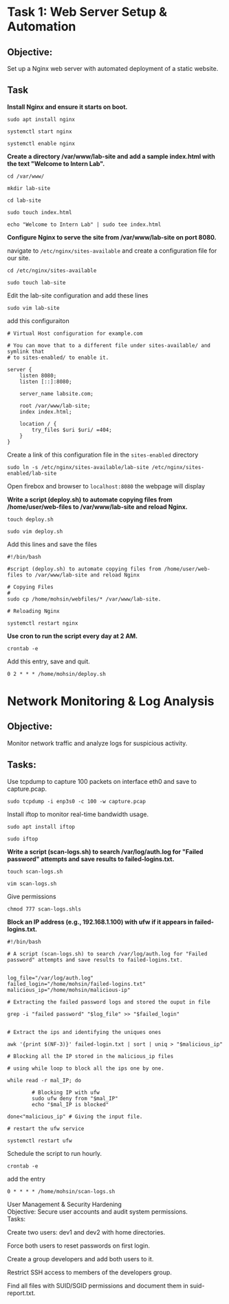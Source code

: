 
# Task 1: Web Server Setup & Automation  

## Objective:

Set up a Nginx web server with automated deployment of a static website.

## Task

**Install Nginx and ensure it starts on boot.**

```
sudo apt install nginx
```

```
systemctl start nginx
```

```
systemctl enable nginx
```

**Create a directory /var/www/lab-site and add a sample index.html with the text "Welcome to Intern Lab".**

```
cd /var/www/
```

```
mkdir lab-site
```

```
cd lab-site
```

```
sudo touch index.html
```

```
echo "Welcome to Intern Lab" | sudo tee index.html
``` 

**Configure Nginx to serve the site from /var/www/lab-site on port 8080.**

navigate to `/etc/nginx/sites-available` and create a configuration file for our site.

```
cd /etc/nginx/sites-available
```

```
sudo touch lab-site
```

Edit the lab-site configuration and add these lines

```
sudo vim lab-site
```

add this configuraiton

```
# Virtual Host configuration for example.com

# You can move that to a different file under sites-available/ and symlink that
# to sites-enabled/ to enable it.

server {
	listen 8080;
	listen [::]:8080;

	server_name labsite.com;

	root /var/www/lab-site;
	index index.html;

	location / {
		try_files $uri $uri/ =404;
	}
}
```

Create a link of this configuration file in the `sites-enabled` directory

```
sudo ln -s /etc/nginx/sites-available/lab-site /etc/nginx/sites-enabled/lab-site
```

Open firebox and browser to `localhost:8080` the webpage will display

**Write a script (deploy.sh) to automate copying files from /home/user/web-files to /var/www/lab-site and reload Nginx.**

```
touch deploy.sh
```

```
sudo vim deploy.sh
```

Add this lines and save the files

```
#!/bin/bash

#script (deploy.sh) to automate copying files from /home/user/web-files to /var/www/lab-site and reload Nginx

# Copying Files
#
sudo cp /home/mohsin/webfiles/* /var/www/lab-site.

# Reloading Nginx

systemctl restart nginx

```

**Use cron to run the script every day at 2 AM.**

```
crontab -e
```

Add this entry, save and quit.

```
0 2 * * * /home/mohsin/deploy.sh
```

# Network Monitoring & Log Analysis 

## Objective: 

Monitor network traffic and analyze logs for suspicious activity.  

## Tasks:

Use tcpdump to capture 100 packets on interface eth0 and save to capture.pcap.

```
sudo tcpdump -i enp3s0 -c 100 -w capture.pcap
```

Install iftop to monitor real-time bandwidth usage.

```
sudo apt install iftop
```

```
sudo iftop
```


**Write a script (scan-logs.sh) to search /var/log/auth.log for "Failed password" attempts and save results to failed-logins.txt.**

```
touch scan-logs.sh
```

```
vim scan-logs.sh
```

Give permissions

```
chmod 777 scan-logs.shls
```

**Block an IP address (e.g., 192.168.1.100) with ufw if it appears in failed-logins.txt.**

```
#!/bin/bash

# A script (scan-logs.sh) to search /var/log/auth.log for "Failed password" attempts and save results to failed-logins.txt.


log_file="/var/log/auth.log"
failed_login="/home/mohsin/failed-logins.txt"
malicious_ip="/home/mohsin/malicious-ip"

# Extracting the failed password logs and stored the ouput in file

grep -i "failed password" "$log_file" >> "$failed_login"


# Extract the ips and identifying the uniques ones

awk '{print $(NF-3)}' failed-login.txt | sort | uniq > "$malicious_ip"

# Blocking all the IP stored in the malicious_ip files

# using while loop to block all the ips one by one.

while read -r mal_IP; do

        # Blocking IP with ufw 
        sudo ufw deny from "$mal_IP"
        echo "$mal_IP is blocked"

done<"malicious_ip" # Giving the input file.

# restart the ufw service

systemctl restart ufw

```

Schedule the script to run hourly.

```
crontab -e
```

add the entry

```
0 * * * * /home/mohsin/scan-logs.sh
```


User Management & Security Hardening  
Objective: Secure user accounts and audit system permissions.  
Tasks:

Create two users: dev1 and dev2 with home directories.

Force both users to reset passwords on first login.

Create a group developers and add both users to it.

Restrict SSH access to members of the developers group.

Find all files with SUID/SGID permissions and document them in suid-report.txt.




